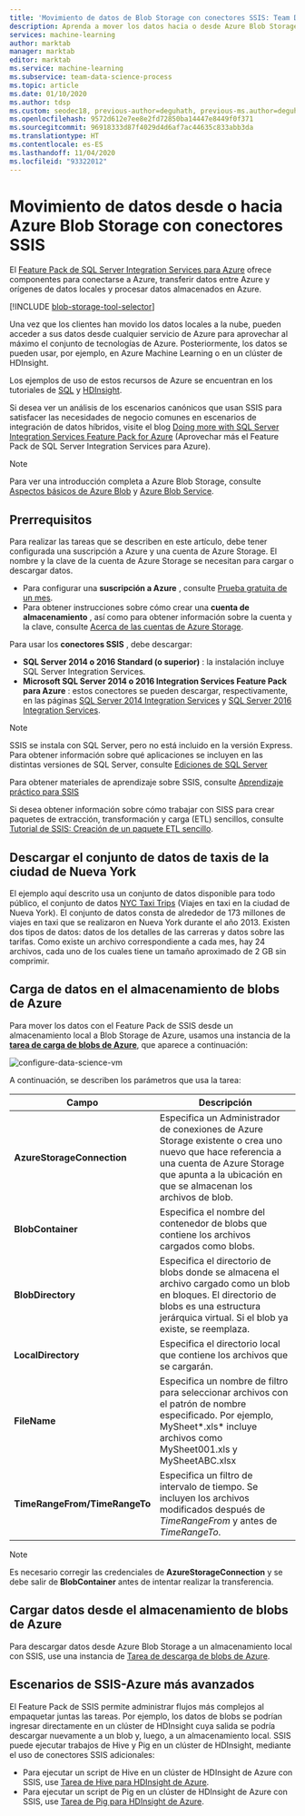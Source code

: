 ```yaml
---
title: 'Movimiento de datos de Blob Storage con conectores SSIS: Team Data Science Process'
description: Aprenda a mover los datos hacia o desde Azure Blob Storage mediante SQL Server Integration Services Feature Pack para Azure.
services: machine-learning
author: marktab
manager: marktab
editor: marktab
ms.service: machine-learning
ms.subservice: team-data-science-process
ms.topic: article
ms.date: 01/10/2020
ms.author: tdsp
ms.custom: seodec18, previous-author=deguhath, previous-ms.author=deguhath
ms.openlocfilehash: 9572d612e7ee8e2fd72850ba14447e8449f0f371
ms.sourcegitcommit: 96918333d87f4029d4d6af7ac44635c833abb3da
ms.translationtype: HT
ms.contentlocale: es-ES
ms.lasthandoff: 11/04/2020
ms.locfileid: "93322012"
---
```

# <a name="move-data-to-or-from-azure-blob-storage-using-ssis-connectors"></a>Movimiento de datos desde o hacia Azure Blob Storage con conectores SSIS
El [Feature Pack de SQL Server Integration Services para Azure](/sql/integration-services/azure-feature-pack-for-integration-services-ssis) ofrece componentes para conectarse a Azure, transferir datos entre Azure y orígenes de datos locales y procesar datos almacenados en Azure.

[!INCLUDE [blob-storage-tool-selector](../../../includes/machine-learning-blob-storage-tool-selector.md)]

Una vez que los clientes han movido los datos locales a la nube, pueden acceder a sus datos desde cualquier servicio de Azure para aprovechar al máximo el conjunto de tecnologías de Azure. Posteriormente, los datos se pueden usar, por ejemplo, en Azure Machine Learning o en un clúster de HDInsight.

Los ejemplos de uso de estos recursos de Azure se encuentran en los tutoriales de [SQL](sql-walkthrough.md) y [HDInsight](hive-walkthrough.md).

Si desea ver un análisis de los escenarios canónicos que usan SSIS para satisfacer las necesidades de negocio comunes en escenarios de integración de datos híbridos, visite el blog [Doing more with SQL Server Integration Services Feature Pack for Azure](https://techcommunity.microsoft.com/t5/sql-server-integration-services/doing-more-with-sql-server-integration-services-feature-pack-for/ba-p/388238) (Aprovechar más el Feature Pack de SQL Server Integration Services para Azure).

> [!NOTE]
> Para ver una introducción completa a Azure Blob Storage, consulte [Aspectos básicos de Azure Blob](../../storage/blobs/storage-quickstart-blobs-dotnet.md) y [Azure Blob Service](/rest/api/storageservices/Blob-Service-Concepts).
> 
> 

## <a name="prerequisites"></a>Prerrequisitos
Para realizar las tareas que se describen en este artículo, debe tener configurada una suscripción a Azure y una cuenta de Azure Storage. El nombre y la clave de la cuenta de Azure Storage se necesitan para cargar o descargar datos.

* Para configurar una **suscripción a Azure** , consulte [Prueba gratuita de un mes](https://azure.microsoft.com/pricing/free-trial/).
* Para obtener instrucciones sobre cómo crear una **cuenta de almacenamiento** , así como para obtener información sobre la cuenta y la clave, consulte [Acerca de las cuentas de Azure Storage](../../storage/common/storage-account-create.md).

Para usar los **conectores SSIS** , debe descargar:

* **SQL Server 2014 o 2016 Standard (o superior)** : la instalación incluye SQL Server Integration Services.
* **Microsoft SQL Server 2014 o 2016 Integration Services Feature Pack para Azure** : estos conectores se pueden descargar, respectivamente, en las páginas [SQL Server 2014 Integration Services](https://www.microsoft.com/download/details.aspx?id=47366) y [SQL Server 2016 Integration Services](https://www.microsoft.com/download/details.aspx?id=49492).

> [!NOTE]
> SSIS se instala con SQL Server, pero no está incluido en la versión Express. Para obtener información sobre qué aplicaciones se incluyen en las distintas versiones de SQL Server, consulte [Ediciones de SQL Server](https://www.microsoft.com/en-us/server-cloud/products/sql-server-editions/)
> 
> 

Para obtener materiales de aprendizaje sobre SSIS, consulte [Aprendizaje práctico para SSIS](https://www.microsoft.com/sql-server/training-certification)

Si desea obtener información sobre cómo trabajar con SISS para crear paquetes de extracción, transformación y carga (ETL) sencillos, consulte [Tutorial de SSIS: Creación de un paquete ETL sencillo](/sql/integration-services/ssis-how-to-create-an-etl-package).

## <a name="download-nyc-taxi-dataset"></a>Descargar el conjunto de datos de taxis de la ciudad de Nueva York
El ejemplo aquí descrito usa un conjunto de datos disponible para todo público, el conjunto de datos [NYC Taxi Trips](https://www.andresmh.com/nyctaxitrips/) (Viajes en taxi en la ciudad de Nueva York). El conjunto de datos consta de alrededor de 173 millones de viajes en taxi que se realizaron en Nueva York durante el año 2013. Existen dos tipos de datos: datos de los detalles de las carreras y datos sobre las tarifas. Como existe un archivo correspondiente a cada mes, hay 24 archivos, cada uno de los cuales tiene un tamaño aproximado de 2 GB sin comprimir.

## <a name="upload-data-to-azure-blob-storage"></a>Carga de datos en el almacenamiento de blobs de Azure
Para mover los datos con el Feature Pack de SSIS desde un almacenamiento local a Blob Storage de Azure, usamos una instancia de la [**tarea de carga de blobs de Azure**](/sql/integration-services/control-flow/azure-blob-upload-task), que aparece a continuación:

![configure-data-science-vm](./media/move-data-to-azure-blob-using-ssis/ssis-azure-blob-upload-task.png)

A continuación, se describen los parámetros que usa la tarea:

| Campo | Descripción |
| --- | --- |
| **AzureStorageConnection** |Especifica un Administrador de conexiones de Azure Storage existente o crea uno nuevo que hace referencia a una cuenta de Azure Storage que apunta a la ubicación en que se almacenan los archivos de blob. |
| **BlobContainer** |Especifica el nombre del contenedor de blobs que contiene los archivos cargados como blobs. |
| **BlobDirectory** |Especifica el directorio de blobs donde se almacena el archivo cargado como un blob en bloques. El directorio de blobs es una estructura jerárquica virtual. Si el blob ya existe, se reemplaza. |
| **LocalDirectory** |Especifica el directorio local que contiene los archivos que se cargarán. |
| **FileName** |Especifica un nombre de filtro para seleccionar archivos con el patrón de nombre especificado. Por ejemplo, MySheet\*.xls\* incluye archivos como MySheet001.xls y MySheetABC.xlsx |
| **TimeRangeFrom/TimeRangeTo** |Especifica un filtro de intervalo de tiempo. Se incluyen los archivos modificados después de *TimeRangeFrom* y antes de *TimeRangeTo*. |

> [!NOTE]
> Es necesario corregir las credenciales de **AzureStorageConnection** y se debe salir de **BlobContainer** antes de intentar realizar la transferencia.
> 
> 

## <a name="download-data-from-azure-blob-storage"></a>Cargar datos desde el almacenamiento de blobs de Azure
Para descargar datos desde Azure Blob Storage a un almacenamiento local con SSIS, use una instancia de [Tarea de descarga de blobs de Azure](/sql/integration-services/control-flow/azure-blob-download-task).

## <a name="more-advanced-ssis-azure-scenarios"></a>Escenarios de SSIS-Azure más avanzados
El Feature Pack de SSIS permite administrar flujos más complejos al empaquetar juntas las tareas. Por ejemplo, los datos de blobs se podrían ingresar directamente en un clúster de HDInsight cuya salida se podría descargar nuevamente a un blob y, luego, a un almacenamiento local. SSIS puede ejecutar trabajos de Hive y Pig en un clúster de HDInsight, mediante el uso de conectores SSIS adicionales:

* Para ejecutar un script de Hive en un clúster de HDInsight de Azure con SSIS, use [Tarea de Hive para HDInsight de Azure](/sql/integration-services/control-flow/azure-hdinsight-hive-task).
* Para ejecutar un script de Pig en un clúster de HDInsight de Azure con SSIS, use [Tarea de Pig para HDInsight de Azure](/sql/integration-services/control-flow/azure-hdinsight-pig-task).